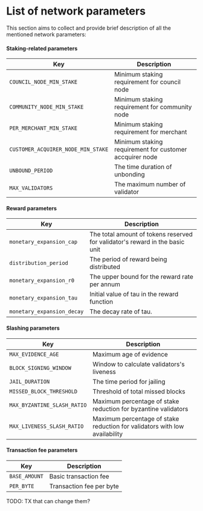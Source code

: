 # List of network parameters

This section aims to collect and provide brief description of all the mentioned network parameters:

#### Staking-related parameters

| Key                                | Description                                             |
| ---------------------------------- | ------------------------------------------------------- |
| `COUNCIL_NODE_MIN_STAKE`           | Minimum staking requirement for council node            |  |
| `COMMUNITY_NODE_MIN_STAKE`         | Minimum staking requirement for community node          |  |
| `PER_MERCHANT_MIN_STAKE`           | Minimum staking requirement for merchant                |
| `CUSTOMER_ACQUIRER_NODE_MIN_STAKE` | Minimum staking requirement for customer accquirer node |  |
| `UNBOUND_PERIOD`                   | The time duration of unbonding                          |
| `MAX_VALIDATORS`                   | The maximum number of validator                         |

#### Reward parameters

| Key                        | Description                                                                  |
| -------------------------- | ---------------------------------------------------------------------------- |
| `monetary_expansion_cap`   | The total amount of tokens reserved for validator's reward in the basic unit |
| `distribution_period`      | The period of reward being distributed                                       |
| `monetary_expansion_r0`    | The upper bound for the reward rate per annum                                |
| `monetary_expansion_tau`   | Initial value of tau in the reward function                                  |
| `monetary_expansion_decay` | The decay rate of tau.                                                       |

#### Slashing parameters

| Key                         | Description                                                                |
| --------------------------- | -------------------------------------------------------------------------- |
| `MAX_EVIDENCE_AGE`          | Maximum age of evidence                                                    |
| `BLOCK_SIGNING_WINDOW`      | Window to calculate validators's liveness                                  |
| `JAIL_DURATION`             | The time period for jailing                                                |
| `MISSED_BLOCK_THRESHOLD`    | Threshold of total missed blocks                                           |
| `MAX_BYZANTINE_SLASH_RATIO` | Maximum percentage of stake reduction for byzantine validators             |
| `MAX_LIVENESS_SLASH_RATIO`  | Maximum percentage of stake reduction for validators with low availability |

#### Transaction fee parameters

| Key           | Description              |
| ------------- | ------------------------ |
| `BASE_AMOUNT` | Basic transaction fee    |
| `PER_BYTE`    | Transaction fee per byte |

TODO: TX that can change them?
